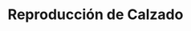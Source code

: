 ---
title: "Reproducción de Calzado"
url: /ciudad-autonoma-de-buenos-aires/reproduccion-de-calzado/
shop: zapatos
---